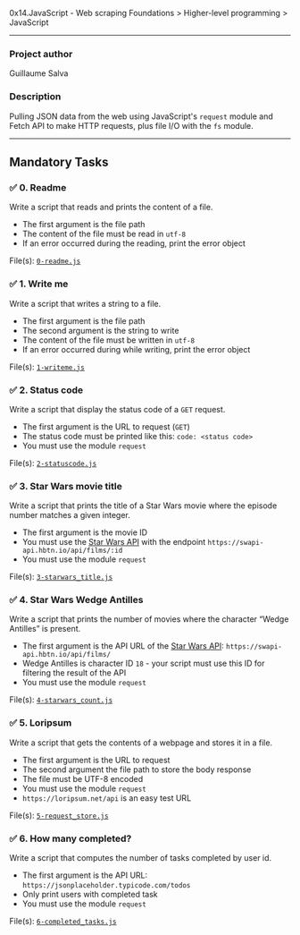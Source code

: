 0x14.JavaScript - Web scraping
Foundations > Higher-level programming > JavaScript

---

### Project author
Guillaume Salva

### Description
Pulling JSON data from the web using JavaScript's `request` module and Fetch API to make HTTP requests, plus file I/O with the `fs` module.

---

## Mandatory Tasks

### :white_check_mark: 0. Readme
Write a script that reads and prints the content of a file.
* The first argument is the file path
* The content of the file must be read in `utf-8`
* If an error occurred during the reading, print the error object

File(s): [`0-readme.js`](./0-readme.js)

### :white_check_mark: 1. Write me
Write a script that writes a string to a file.
* The first argument is the file path
* The second argument is the string to write
* The content of the file must be written in `utf-8`
* If an error occurred during while writing, print the error object

File(s): [`1-writeme.js`](./1-writeme.js)

### :white_check_mark: 2. Status code
Write a script that display the status code of a `GET` request.
* The first argument is the URL to request (`GET`)
* The status code must be printed like this: `code: <status code>`
* You must use the module `request`

File(s): [`2-statuscode.js`](./2-statuscode.js)

### :white_check_mark: 3. Star Wars movie title
Write a script that prints the title of a Star Wars movie where the episode number matches a given integer.
* The first argument is the movie ID
* You must use the [Star Wars API](https://swapi-api.hbtn.io/) with the endpoint `https://swapi-api.hbtn.io/api/films/:id`
* You must use the module `request`

File(s): [`3-starwars_title.js`](./3-starwars_title.js)

### :white_check_mark: 4. Star Wars Wedge Antilles
Write a script that prints the number of movies where the character “Wedge Antilles” is present.
* The first argument is the API URL of the [Star Wars API](https://swapi-api.hbtn.io/): `https://swapi-api.hbtn.io/api/films/`
* Wedge Antilles is character ID `18` - your script must use this ID for filtering the result of the API
* You must use the module `request`

File(s): [`4-starwars_count.js`](./4-starwars_count.js)

### :white_check_mark: 5. Loripsum
Write a script that gets the contents of a webpage and stores it in a file.
* The first argument is the URL to request
* The second argument the file path to store the body response
* The file must be UTF-8 encoded
* You must use the module `request`
* `https://loripsum.net/api` is an easy test URL

File(s): [`5-request_store.js`](./5-request_store.js)

### :white_check_mark: 6. How many completed? 
Write a script that computes the number of tasks completed by user id.
* The first argument is the API URL: `https://jsonplaceholder.typicode.com/todos`
* Only print users with completed task
* You must use the module `request`

File(s): [`6-completed_tasks.js`](./6-completed_tasks.js)

